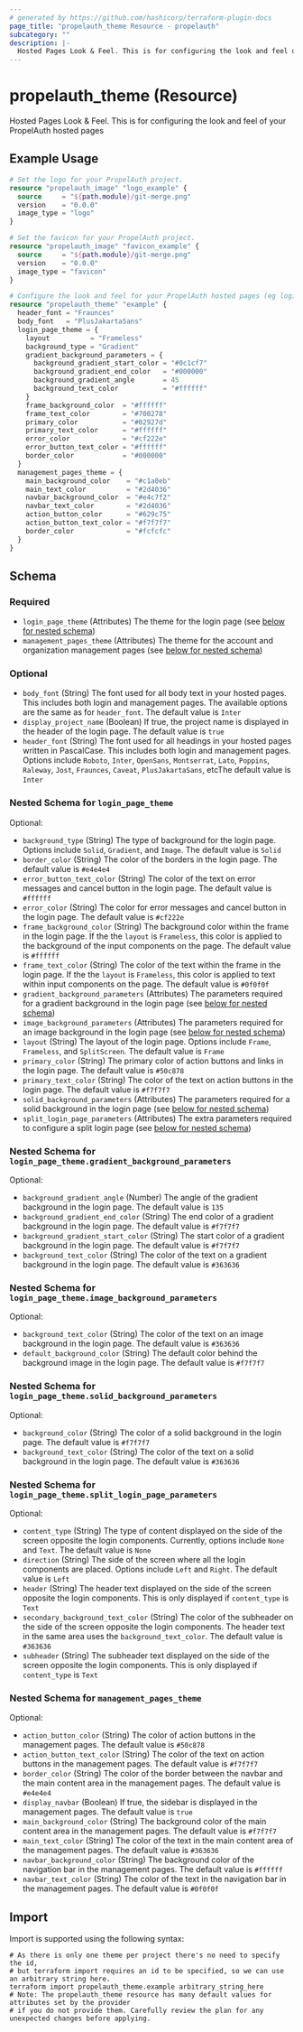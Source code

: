 ```yaml
---
# generated by https://github.com/hashicorp/terraform-plugin-docs
page_title: "propelauth_theme Resource - propelauth"
subcategory: ""
description: |-
  Hosted Pages Look & Feel. This is for configuring the look and feel of your PropelAuth hosted pages
---
```


# propelauth_theme (Resource)

Hosted Pages Look & Feel. This is for configuring the look and feel of your PropelAuth hosted pages

## Example Usage

```terraform
# Set the logo for your PropelAuth project.
resource "propelauth_image" "logo_example" {
  source     = "${path.module}/git-merge.png"
  version    = "0.0.0"
  image_type = "logo"
}

# Set the favicon for your PropelAuth project.
resource "propelauth_image" "favicon_example" {
  source     = "${path.module}/git-merge.png"
  version    = "0.0.0"
  image_type = "favicon"
}

# Configure the look and feel for your PropelAuth hosted pages (eg login, account management, etc).
resource "propelauth_theme" "example" {
  header_font = "Fraunces"
  body_font   = "PlusJakartaSans"
  login_page_theme = {
    layout          = "Frameless"
    background_type = "Gradient"
    gradient_background_parameters = {
      background_gradient_start_color = "#0c1cf7"
      background_gradient_end_color   = "#000000"
      background_gradient_angle       = 45
      background_text_color           = "#ffffff"
    }
    frame_background_color  = "#ffffff"
    frame_text_color        = "#700278"
    primary_color           = "#02927d"
    primary_text_color      = "#ffffff"
    error_color             = "#cf222e"
    error_button_text_color = "#ffffff"
    border_color            = "#000000"
  }
  management_pages_theme = {
    main_background_color    = "#c1a0eb"
    main_text_color          = "#2d4036"
    navbar_background_color  = "#e4c7f2"
    navbar_text_color        = "#2d4036"
    action_button_color      = "#629c75"
    action_button_text_color = "#f7f7f7"
    border_color             = "#fcfcfc"
  }
}
```

<!-- schema generated by tfplugindocs -->
## Schema

### Required

- `login_page_theme` (Attributes) The theme for the login page (see [below for nested schema](#nestedatt--login_page_theme))
- `management_pages_theme` (Attributes) The theme for the account and organization management pages (see [below for nested schema](#nestedatt--management_pages_theme))

### Optional

- `body_font` (String) The font used for all body text in your hosted pages. This includes both login and management pages. The available options are the same as for `header_font`. The default value is `Inter`
- `display_project_name` (Boolean) If true, the project name is displayed in the header of the login page. The default value is `true`
- `header_font` (String) The font used for all headings in your hosted pages written in PascalCase. This includes both login and management pages. Options include `Roboto`, `Inter`, `OpenSans`, `Montserrat`, `Lato`, `Poppins`, `Raleway`, `Jost`, `Fraunces`, `Caveat`, `PlusJakartaSans`, etcThe default value is `Inter`

<a id="nestedatt--login_page_theme"></a>
### Nested Schema for `login_page_theme`

Optional:

- `background_type` (String) The type of background for the login page. Options include `Solid`, `Gradient`, and `Image`. The default value is `Solid`
- `border_color` (String) The color of the borders in the login page. The default value is `#e4e4e4`
- `error_button_text_color` (String) The color of the text on error messages and cancel button in the login page. The default value is `#ffffff`
- `error_color` (String) The color for error messages and cancel button in the login page. The default value is `#cf222e`
- `frame_background_color` (String) The background color within the frame in the login page. If the the `layout` is `Frameless`, this color is applied to the background of the input components on the page. The default value is `#ffffff`
- `frame_text_color` (String) The color of the text within the frame in the login page.  If the the `layout` is `Frameless`, this color is applied to text within input components on the page. The default value is `#0f0f0f`
- `gradient_background_parameters` (Attributes) The parameters required for a gradient background in the login page (see [below for nested schema](#nestedatt--login_page_theme--gradient_background_parameters))
- `image_background_parameters` (Attributes) The parameters required for an image background in the login page (see [below for nested schema](#nestedatt--login_page_theme--image_background_parameters))
- `layout` (String) The layout of the login page. Options include `Frame`, `Frameless`, and `SplitScreen`. The default value is `Frame`
- `primary_color` (String) The primary color of action buttons and links in the login page. The default value is `#50c878`
- `primary_text_color` (String) The color of the text on action buttons in the login page. The default value is `#f7f7f7`
- `solid_background_parameters` (Attributes) The parameters required for a solid background in the login page (see [below for nested schema](#nestedatt--login_page_theme--solid_background_parameters))
- `split_login_page_parameters` (Attributes) The extra parameters required to configure a split login page (see [below for nested schema](#nestedatt--login_page_theme--split_login_page_parameters))

<a id="nestedatt--login_page_theme--gradient_background_parameters"></a>
### Nested Schema for `login_page_theme.gradient_background_parameters`

Optional:

- `background_gradient_angle` (Number) The angle of the gradient background in the login page. The default value is `135`
- `background_gradient_end_color` (String) The end color of a gradient background in the login page. The default value is `#f7f7f7`
- `background_gradient_start_color` (String) The start color of a gradient background in the login page. The default value is `#f7f7f7`
- `background_text_color` (String) The color of the text on a gradient background in the login page. The default value is `#363636`


<a id="nestedatt--login_page_theme--image_background_parameters"></a>
### Nested Schema for `login_page_theme.image_background_parameters`

Optional:

- `background_text_color` (String) The color of the text on an image background in the login page. The default value is `#363636`
- `default_background_color` (String) The default color behind the background image in the login page. The default value is `#f7f7f7`


<a id="nestedatt--login_page_theme--solid_background_parameters"></a>
### Nested Schema for `login_page_theme.solid_background_parameters`

Optional:

- `background_color` (String) The color of a solid background in the login page. The default value is `#f7f7f7`
- `background_text_color` (String) The color of the text on a solid background in the login page. The default value is `#363636`


<a id="nestedatt--login_page_theme--split_login_page_parameters"></a>
### Nested Schema for `login_page_theme.split_login_page_parameters`

Optional:

- `content_type` (String) The type of content displayed on the side of the screen opposite the login components. Currently, options include `None` and `Text`. The default value is `None`
- `direction` (String) The side of the screen where all the login components are placed. Options include `Left` and `Right`. The default value is `Left`
- `header` (String) The header text displayed on the side of the screen opposite the login components. This is only displayed if `content_type` is `Text`
- `secondary_background_text_color` (String) The color of the subheader on the side of the screen opposite the login components. The header text in the same area uses the `background_text_color`. The default value is `#363636`
- `subheader` (String) The subheader text displayed on the side of the screen opposite the login components. This is only displayed if `content_type` is `Text`



<a id="nestedatt--management_pages_theme"></a>
### Nested Schema for `management_pages_theme`

Optional:

- `action_button_color` (String) The color of action buttons in the management pages. The default value is `#50c878`
- `action_button_text_color` (String) The color of the text on action buttons in the management pages. The default value is `#f7f7f7`
- `border_color` (String) The color of the border between the navbar and the main content area in the management pages. The default value is `#e4e4e4`
- `display_navbar` (Boolean) If true, the sidebar is displayed in the management pages. The default value is `true`
- `main_background_color` (String) The background color of the main content area in the management pages. The default value is `#f7f7f7`
- `main_text_color` (String) The color of the text in the main content area of the management pages. The default value is `#363636`
- `navbar_background_color` (String) The background color of the navigation bar in the management pages. The default value is `#ffffff`
- `navbar_text_color` (String) The color of the text in the navigation bar in the management pages. The default value is `#0f0f0f`

## Import

Import is supported using the following syntax:

```shell
# As there is only one theme per project there's no need to specify the id,
# but terraform import requires an id to be specified, so we can use an arbitrary string here.
terraform import propelauth_theme.example arbitrary_string_here
# Note: The propelauth_theme resource has many default values for attributes set by the provider
# if you do not provide them. Carefully review the plan for any unexpected changes before applying.
```
